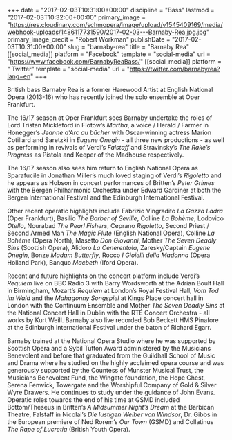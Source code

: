 +++
date = "2017-02-03T10:31:00+00:00"
discipline = "Bass"
lastmod = "2017-02-03T10:32:00+00:00"
primary_image = "https://res.cloudinary.com/schmopera/image/upload/v1545409169/media/webhook-uploads/1486117731590/2017-02-03---Barnaby-Rea.jpg.jpg"
primary_image_credit = "Robert Workman"
publishDate = "2017-02-03T10:31:00+00:00"
slug = "barnaby-rea"
title = "Barnaby Rea"
[[social_media]]
platform = "Facebook"
template = "social-media"
url = "https://www.facebook.com/BarnabyReaBass/"
[[social_media]]
platform = " Twitter"
template = "social-media"
url = "https://twitter.com/barnabyrea?lang=en"
+++

British bass Barnaby Rea is a former Harewood Artist at English National Opera (2013-16) who has recently joined the solo ensemble at Oper Frankfurt.

The 16/17 season at Oper Frankfurt sees Barnaby undertake the roles of Lord Tristan Mickleford in Flotow’s *Martha*, a voice / Herald / Farmer in Honegger’s *Jeanne d’Arc au bûcher* with Oscar-winning actress Marion Cotillard and Saretzki in *Eugene Onegin* - all three new productions - as well as performing in revivals of Verdi’s *Falstaff* and Stravinsky’s *The Rake’s Progress* as Pistola and Keeper of the Madhouse respectively.

The 16/17 season also sees him return to English National Opera as Sparafucile in Jonathan Miller’s much loved staging of Verdi’s *Rigoletto* and he appears as Hobson in concert performances of Britten’s *Peter Grimes* with the Bergen Philharmonic Orchestra under Edward Gardiner at both the Bergen International Festival and the Edinburgh International Festival.

Other recent operatic highlights include Fabrizio Vingradito *La Gazza Ladra* (Oper Frankfurt), Basilio *The Barber of Seville*, Colline *La Bohème*, Lodovico *Otello*, Nourabad *The Pearl Fishers*, Ceprano *Rigoletto*, Second Priest / Second Armed Man *The Magic Flute* (English National Opera), Colline *La Bohème* (Opera North), Masetto *Don Giovanni*, Mother *The Seven Deadly Sins* (Scottish Opera), Alidoro *La Cenerentola*, Zaresky/Captain *Eugene Onegin*, Bonze *Madam Butterfly*, Rocco *I Gioielli della Madonna* (Opera Holland Park), Banquo *Macbeth* (Iford Opera).

Recent and future highlights on the concert platform include Verdi’s *Requiem* live on BBC Radio 3 with Barry Wordsworth at the Adrian Boult Hall in Birmingham, Mozart’s *Requiem* at London’s Royal Festival Hall, *Vom Tod im Wald* and the *Mahagonny Songspiel* at Kings Place concert hall in London with the Continuum Ensemble and Mother *The Seven Deadly Sins* at the National Concert Hall in Dublin with the RTÉ Concert Orchestra - all works by Kurt Weill. Barnaby also live recorded Bob Beckett HMS Pinafore at the Edinburgh International Festival under the baton of Richard Egarr.

Barnaby trained at the National Opera Studio where he was supported by Scottish Opera and a Sybil Tutton Award administered by the Musicians Benevolent and before that graduated from the Guildhall School of Music and Drama where he studied on the highly acclaimed opera course and was generously supported by the Countess of Munster Musical Trust, the Musicians Benevolent Fund, the Wingate foundation, the Hope Chest, Serena Fenwick, Towergate and the Worshipful Company of Gold & Silver Wyre Drawers. He continues to study under the guidance of John Evans. Operatic roles towards the end of his time at GSMD included Bottom/Theseus in Britten’s *A Midsummer Night’s Dream* at the Barbican Theatre, Falstaff in Nicolai’s *Die lustigen Weiber von Windsor*, Dr. Gibbs in the European premiere of Ned Rorem’s *Our Town* (GSMD) and Collatinus *The Rape of Lucretia* (British Youth Opera).
